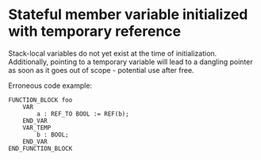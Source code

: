 # Stateful member variable initialized with temporary reference

Stack-local variables do not yet exist at the time of initialization. Additionally, pointing to a temporary variable will lead to a dangling pointer
as soon as it goes out of scope - potential use after free.

Erroneous code example:
```
FUNCTION_BLOCK foo
    VAR
        a : REF_TO BOOL := REF(b);
    END_VAR
    VAR_TEMP
        b : BOOL;
    END_VAR
END_FUNCTION_BLOCK
```